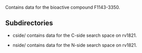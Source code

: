 Contains data for the bioactive compound F1143-3350.

## Subdirectories

- cside/ contains data for the C-side search space on rv1821.

- nside/ contains data for the N-side search space on rv1821.

